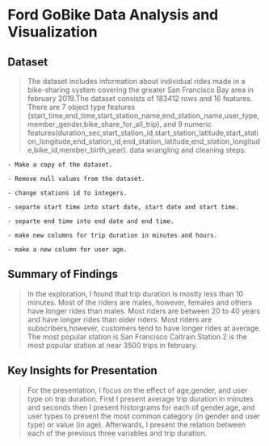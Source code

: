 # Ford GoBike Data Analysis and Visualization


## Dataset

> The dataset includes information about individual rides made in a bike-sharing system covering the greater San Francisco Bay area in february 2019.The dataset consists of 183412 rows and 16 features.
  There are 7 object type features (start_time,end_time,start_station_name,end_station_name,user_type,member_gender,bike_share_for_all_trip), and 9 numeric features(duration_sec,start_station_id,start_station_latitude,start_station_longitude,end_station_id,end_station_latitude,end_station_longitude,bike_id,member_birth_year).
  data wrangling and cleaning steps:
  
	- Make a copy of the dataset.
	
	- Remove null values from the dataset.
	
	- change stations id to integers.
	
	- separte start time into start date, start date and start time.
	
	- separte end time into end date and end time.
	
	- make new columns for trip duration in minutes and hours.
	
	- make a new column for user age.
	

## Summary of Findings

> In the exploration, I found that trip duration is mostly less than 10 minutes. Most of the riders are males, however, females and others have longer rides than males.
  Most riders are between 20 to 40 years and have longer rides than older riders. Most riders are subscribers,however, customers tend to have longer rides at average.
  The most popular station is San Francisco Caltrain Station 2 is the most popular station at near 3500 trips in february. 

## Key Insights for Presentation

> For the presentation, I focus on the effect of age,gender, and user type on trip duration. First I present average trip duration in minutes and seconds then I present historgrams for each of gender,age, and user types to present the most common category (in gender and user type) or value (in age).
  Afterwards, I present the relation between each of the previous three variables and trip duration.
